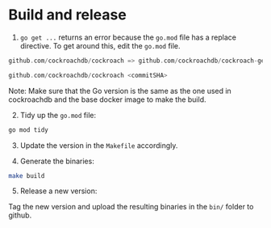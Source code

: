 # Build and release

1. `go get ...` returns an error because the `go.mod` file has a replace directive. To get around this, edit the `go.mod` file.

```go
github.com/cockroachdb/cockroach => github.com/cockroachdb/cockroach-gen <commitSHA>

github.com/cockroachdb/cockroach <commitSHA>
```

Note: Make sure that the Go version is the same as the one used in cockroachdb and the base docker image to make the build.

2. Tidy up the `go.mod` file:

```bash
go mod tidy
```

3. Update the version in the `Makefile` accordingly.

4. Generate the binaries:

```bash
make build
```

5. Release a new version:

Tag the new version and upload the resulting binaries in the `bin/` folder to github.
